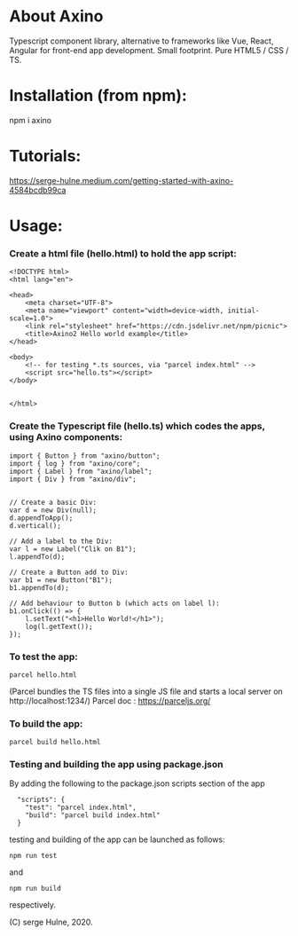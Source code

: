 # About Axino

Typescript component library, alternative to frameworks like Vue, React, Angular for front-end app development. Small footprint. Pure HTML5 / CSS / TS.


# Installation (from npm):

npm i axino

# Tutorials:

https://serge-hulne.medium.com/getting-started-with-axino-4584bcdb99ca

# Usage:


### Create a html file (hello.html) to hold the app script:
  
```
<!DOCTYPE html>
<html lang="en">

<head>
    <meta charset="UTF-8">
    <meta name="viewport" content="width=device-width, initial-scale=1.0">
    <link rel="stylesheet" href="https://cdn.jsdelivr.net/npm/picnic">
    <title>Axino2 Hello world example</title>
</head>

<body>
    <!-- for testing *.ts sources, via "parcel index.html" -->
    <script src="hello.ts"></script>
</body>


</html>
```


### Create the Typescript file (hello.ts) which codes the apps, using Axino components:
   
```
import { Button } from "axino/button";
import { log } from "axino/core";
import { Label } from "axino/label";
import { Div } from "axino/div";


// Create a basic Div:
var d = new Div(null);
d.appendToApp();
d.vertical();

// Add a label to the Div:
var l = new Label("Clik on B1");
l.appendTo(d);

// Create a Button add to Div:
var b1 = new Button("B1");
b1.appendTo(d);

// Add behaviour to Button b (which acts on label l):
b1.onClick(() => {
    l.setText("<h1>Hello World!</h1>");
    log(l.getText());
});
```


### To test the app:
```   
parcel hello.html
```

(Parcel bundles the TS files into a single JS file and starts a local server on http://localhost:1234/)
Parcel doc : https://parceljs.org/


### To build the app:
```   
parcel build hello.html
```


### Testing and building the app using package.json
By adding the following to the package.json scripts section of the app

```
  "scripts": {
    "test": "parcel index.html",
    "build": "parcel build index.html"
  }
```
testing and building of the app can be launched as follows:
```
npm run test
```
and
```
npm run build 
```
respectively.

(C) serge Hulne, 2020.